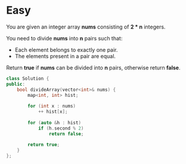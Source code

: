 # Easy

You are given an integer array **nums** consisting of **2 * n** integers.

You need to divide **nums** into **n** pairs such that:

- Each element belongs to exactly one pair.
- The elements present in a pair are equal.

Return **true** if **nums** can be divided into **n** pairs, otherwise return **false**.

```cpp
class Solution {
public:
    bool divideArray(vector<int>& nums) {
        map<int, int> hist;
        
        for (int x : nums)
            ++ hist[x];
        
        for (auto &h : hist)
            if (h.second % 2)
                return false;
        
        return true;
    }
};
```
